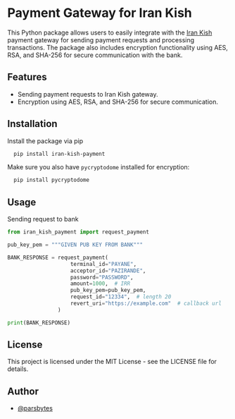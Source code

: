 
# Payment Gateway for Iran Kish

This Python package allows users to easily integrate with the [Iran Kish](https://www.irankish.com) payment gateway for sending payment requests and processing transactions. The package also includes encryption functionality using AES, RSA, and SHA-256 for secure communication with the bank.


## Features

- Sending payment requests to Iran Kish gateway.
- Encryption using AES, RSA, and SHA-256 for secure communication.


## Installation

Install the package via pip

```bash
  pip install iran-kish-payment
```
Make sure you also have `pycryptodome` installed for encryption:

```bash
  pip install pycryptodome
```
    
## Usage
Sending request to bank
```python
from iran_kish_payment import request_payment

pub_key_pem = """GIVEN PUB KEY FROM BANK"""

BANK_RESPONSE = request_payment(
                    terminal_id="PAYANE",
                    acceptor_id="PAZIRANDE",
                    password="PASSWORD",
                    amount=1000,  # IRR
                    pub_key_pem=pub_key_pem,
                    request_id="12334",  # length 20
                    revert_uri="https://example.com"  # callback url
                )

print(BANK_RESPONSE)

```


## License

This project is licensed under the MIT License - see the LICENSE file for details.


## Author

- [@parsbytes](https://www.github.com/parsbytes)

